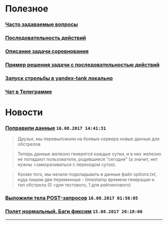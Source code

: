 Полезное
========

### [Часто задаваемые вопросы](https://github.com/sat2707/hlcupdocs/blob/master/FAQ.md)

### [Последовательность действий](https://github.com/sat2707/hlcupdocs/blob/master/HOWTO.md)

### [Описание задачи соревнования](https://github.com/sat2707/hlcupdocs/blob/master/TASK.md)

### [Пример решения задачи с последовательностью действий](https://github.com/sat2707/hlcupdocs/blob/master/EXAMPLE.md)

### [Запуск стрельбы в yandex-tank локально](https://github.com/sat2707/hlcupdocs/blob/master/TANK.md)

### [Чат в Телеграмме](https://goo.gl/A9hkR8)

Новости
=======

### [Поправили данные](https://highloadcup.ru/news/5/) `16.08.2017 14:41:31`
>Друзья, мы перевыложили на боевые сервера новые данные для обстрелов

>Теперь данные железно генерятся каждые сутки, и в них железно не попадают пользователи, родившиеся "сегодня" (а значит, нет нужны >заморачиваться с переходом суток).

>Кроме того, мы начали подкладывать в данные файл options.txt, куда пишем две переменные - timestamp времени генерации и тип обстрела (0 >для тестового, 1 для рейтингового)

### [Выложили тела POST-запросов](https://highloadcup.ru/news/4/) `16.08.2017 01:56:05`

### [Полет нормальный. Баги фиксим](https://highloadcup.ru/news/3/) `15.08.2017 20:18:06`

---
